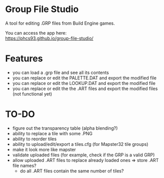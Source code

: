# Group File Studio

A tool for editing .GRP files from Build Engine games.

You can access the app here:  
https://phcs93.github.io/group-file-studio/

# Features

- you can load a .grp file and see all its contents
- you can replace or edit the PALETTE.DAT and export the modified file
- you can replace or edit the LOOKUP.DAT and export the modified file
- you can replace or edit the the .ART files and export the modified files (not functional yet)

# TO-DO

- figure out the transparency table (alpha blending?)
- ability to replace a tile with some .PNG
- ability to reorder tiles
- ability to upload/edit/export a tiles.cfg (for Mapster32 tile groups)
- make it look more like mapster
- validate uploaded files (for example, check if the GRP is a valid GRP)
- allow uploaded .ART files to replace already loaded ones => store .ART file names?
  - do all .ART files contain the same number of tiles?
